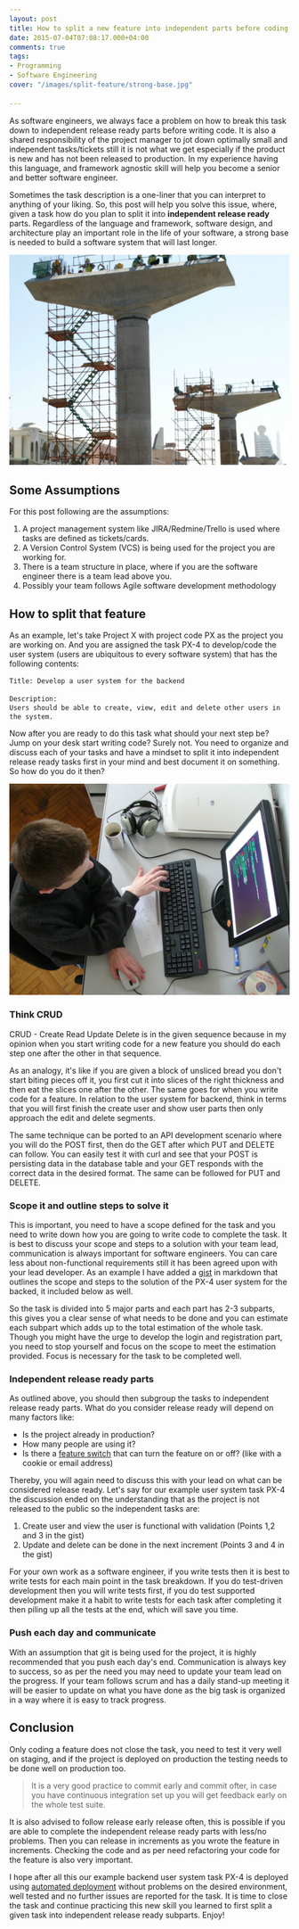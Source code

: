 ```yaml
---
layout: post
title: How to split a new feature into independent parts before coding it
date: 2015-07-04T07:08:17.000+04:00
comments: true
tags:
- Programming
- Software Engineering
cover: "/images/split-feature/strong-base.jpg"

---
```

As software engineers, we always face a problem on how to break this task down to independent release ready parts before writing code. It is also a shared responsibility of the project manager to jot down optimally small and independent tasks/tickets still it is not what we get especially if the product is new and has not been released to production. In my experience having this language, and framework agnostic skill will help you become a senior and better software engineer.

Sometimes the task description is a one-liner that you can interpret to anything of your liking. So, this post will help you solve this issue, where, given a task how do you plan to split it into **independent release ready** parts. Regardless of the language and framework, software design, and architecture play an important role in the life of your software, a strong base is needed to build a software system that will last longer.

<!-- more -->

<img class="center" loading="lazy" src="/images/split-feature/strong-base.jpg" title="A strong base for longer lasting software system" alt="A strong base for longer lasting software system">

## Some Assumptions

For this post following are the assumptions:

1. A project management system like JIRA/Redmine/Trello is used where tasks are defined as tickets/cards.
2. A Version Control System (VCS) is being used for the project you are working for.
3. There is a team structure in place, where if you are the software engineer there is a team lead above you.
4. Possibly your team follows Agile software development methodology

## How to split that feature

As an example, let's take Project X with project code PX as the project you are working on. And you are assigned the task PX-4 to develop/code the user system (users are ubiquitous to every software system) that has the following contents:

    Title: Develop a user system for the backend
    
    Description: 
    Users should be able to create, view, edit and delete other users in the system.

Now after you are ready to do this task what should your next step be? Jump on your desk start writing code? Surely not. You need to organize and discuss each of your tasks and have a mindset to split it into independent release ready tasks first in your mind and best document it on something. So how do you do it then?

<img class="center" loading="lazy" src="/images/split-feature/un-tangle.jpg" title="Untangle and organize your task" alt="Untangle and organize your task">

### Think CRUD

CRUD - Create Read Update Delete is in the given sequence because in my opinion when you start writing code for a new feature you should do each step one after the other in that sequence.

As an analogy, it's like if you are given a block of unsliced bread you don't start biting pieces off it, you first cut it into slices of the right thickness and then eat the slices one after the other. The same goes for when you write code for a feature. In relation to the user system for backend, think in terms that you will first finish the create user and show user parts then only approach the edit and delete segments.

The same technique can be ported to an API development scenario where you will do the POST first, then do the GET after which PUT and DELETE can follow. You can easily test it with curl and see that your POST is persisting data in the database table and your GET responds with the correct data in the desired format. The same can be followed for PUT and DELETE.

### Scope it and outline steps to solve it

This is important, you need to have a scope defined for the task and you need to write down how you are going to write code to complete the task. It is best to discuss your scope and steps to a solution with your team lead, communication is always important for software engineers. You can care less about non-functional requirements still it has been agreed upon with your lead developer. As an example I have added a [gist](http://bit.ly/1IAbO3t) in markdown that outlines the scope and steps to the solution of the PX-4 user system for the backed, it included below as well.

<script src="https://gist.github.com/geshan/3efdf863612f540691de.js"></script>

So the task is divided into 5 major parts and each part has 2-3 subparts, this gives you a clear sense of what needs to be done and you can estimate each subpart which adds up to the total estimation of the whole task. Though you might have the urge to develop the login and registration part, you need to stop yourself and focus on the scope to meet the estimation provided. Focus is necessary for the task to be completed well.

### Independent release ready parts

As outlined above, you should then subgroup the tasks to independent release ready parts. What do you consider release ready will depend on many factors like:

* Is the project already in production?
* How many people are using it?
* Is there a [feature switch](/blog/2016/09/how-to-do-a-minimum-viable-feature-switch/ "How to do a minimum viable feature switch, includes a simple code example") that can turn the feature on or off? (like with a cookie or email address)

Thereby, you will again need to discuss this with your lead on what can be considered release ready. Let's say for our example user system task PX-4 the discussion ended on the understanding that as the project is not released to the public so the independent tasks are:

1. Create user and view the user is functional with validation (Points 1,2 and 3 in the gist)
2. Update and delete can be done in the next increment (Points 3 and 4 in the gist)

For your own work as a software engineer, if you write tests then it is best to write tests for each main point in the task breakdown. If you do test-driven development then you will write tests first, if you do test supported development make it a habit to write tests for each task after completing it then piling up all the tests at the end, which will save you time.

### Push each day and communicate

With an assumption that git is being used for the project, it is highly recommended that you push each day's end. Communication is always key to success, so as per the need you may need to update your team lead on the progress. If your team follows scrum and has a daily stand-up meeting it will be easier to update on what you have done as the big task is organized in a way where it is easy to track progress.

## Conclusion

Only coding a feature does not close the task, you need to test it very well on staging, and if the project is deployed on production the testing needs to be done well on production too.

> It is a very good practice to commit early and commit ofter, in case you have continuous integration set up you will get feedback early on the whole test suite.

It is also advised to follow release early release often, this is possible if you are able to complete the independent release ready parts with less/no problems. Then you can release in increments as you wrote the feature in increments. Checking the code and as per need refactoring your code for the feature is also very important.

I hope after all this our example backend user system task PX-4 is deployed using [automated deployment](/blog/2015/08/the-best-automated-deployment-tool-the-one-that-fits-your-needs/) without problems on the desired environment, well tested and no further issues are reported for the task. It is time to close the task and continue practicing this new skill you learned to first split a given task into independent release ready subparts. Enjoy!